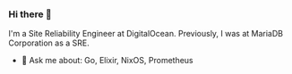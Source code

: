 ### Hi there 👋

I'm a Site Reliability Engineer at DigitalOcean. Previously, I was at MariaDB Corporation as a SRE.

- 💬 Ask me about: Go, Elixir, NixOS, Prometheus

<!--
**glenn-m/glenn-m** is a ✨ _special_ ✨ repository because its `README.md` (this file) appears on your GitHub profile.

Here are some ideas to get you started:

- 🔭 I’m currently working on ...
- 👯 I’m looking to collaborate on ...
- 🤔 I’m looking for help with ...

- 📫 How to reach me: ...
- 😄 Pronouns: ...
- ⚡ Fun fact: ...
-->
